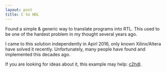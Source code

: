 ```yaml
---
layout: post
title: C to HDL
---
```


Found a simple & generic way to translate programs into RTL. This used to be one of the hardest problem in my thought several years ago.

I came to this solution independently in Apirl 2016, only known Xilinx/Altera have solved it recently. Unfortunately, many people have found and implemented this decades ago.

If you are looking for ideas about it, this example may help: [c2hdl](https://aean.net/ext/c2hdl.pdf).